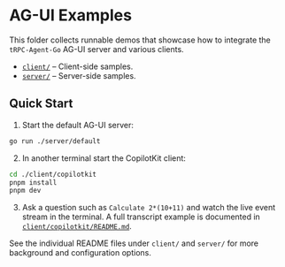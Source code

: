 # AG-UI Examples

This folder collects runnable demos that showcase how to integrate the `tRPC-Agent-Go` AG-UI server and various clients.

- [`client/`](client/) – Client-side samples.
- [`server/`](server/) – Server-side samples.

## Quick Start

1. Start the default AG-UI server:

```bash
go run ./server/default
```

2. In another terminal start the CopilotKit client:

```bash
cd ./client/copilotkit
pnpm install
pnpm dev
```

3. Ask a question such as `Calculate 2*(10+11)` and watch the live event stream in the terminal. A full transcript example is documented in [`client/copilotkit/README.md`](client/bubblecopilotkittea/README.md).

See the individual README files under `client/` and `server/` for more background and configuration options.
